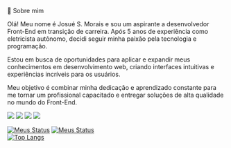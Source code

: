 👋 Sobre mim

Olá! Meu nome é Josué S. Morais e sou um aspirante a desenvolvedor Front-End em transição de carreira. Após 5 anos de experiência como eletricista autônomo, decidi seguir minha paixão pela tecnologia e programação.

Estou em busca de oportunidades para aplicar e expandir meus conhecimentos em desenvolvimento web, criando interfaces intuitivas e experiências incríveis para os usuários.

Meu objetivo é combinar minha dedicação e aprendizado constante para me tornar um profissional capacitado e entregar soluções de alta qualidade no mundo do Front-End.

<img src="https://img.shields.io/badge/HTML-239120?style=for-the-badge&logo=html5&logoColor=white"> <img src="https://img.shields.io/badge/CSS-239120?&style=for-the-badge&logo=css3&logoColor=white"> <img src="https://img.shields.io/badge/JavaScript-F7DF1E?style=for-the-badge&logo=javascript&logoColor=black"> <img src="https://img.shields.io/badge/Node.js-43853D?style=for-the-badge&logo=node.js&logoColor=white">

[![Meus Status](https://github-readme-stats.vercel.app/api?username=josue28jrd&show_icons=true&theme=dark#gh-dark-mode-only)](https://github.com/anuraghazra/github-readme-stats#gh-dark-mode-only)
[![Meus Status](https://github-readme-stats.vercel.app/api?username=josue28jrd&show_icons=true&theme=default#gh-light-mode-only)](https://github.com/anuraghazra/github-readme-stats#gh-light-mode-only)<br>
[![Top Langs](https://github-readme-stats.vercel.app/api/top-langs/?username=josue28jrd)](https://github.com/anuraghazra/github-readme-stats)
